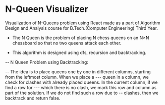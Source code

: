 # N-Queen Visualizer

Visualization of N-Queens problem using React made as a part of Algorithm Design and Analysis course for B.Tech.(Computer Engineering) Third Year.

- The N Queen is the problem of placing N chess queens on an N×N chessboard so that no two queens attack each other.

- This algorithm is designed using dfs, recursion and backtracking.

-- N Queen Problem using Backtracking:

-- The idea is to place queens one by one in different columns, starting from the leftmost column. When we place a --- queen in a column, we check for clashes with already placed queens. In the current column, if we find a row for --- which there is no clash, we mark this row and column as part of the solution. If we do not find such a row due to -- clashes, then we backtrack and return false.
